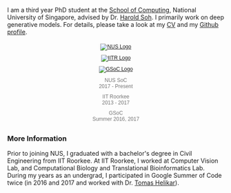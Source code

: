 I am a third year PhD student at the [School of Computing](https://www.comp.nus.edu.sg/), National University of Singapore, advised by Dr. [Harold Soh](https://haroldsoh.com/). I primarily work on deep generative models. For details, please take a look at my [CV](https://drive.google.com/open?id=1T9tMY1NQQTTFE2sIYXjuVDUIufE5xXB6) and my [Github profile](https://github.com/abdulfatir).

<style type="text/css">
.logotext {
  font-family:Helvetica, Arial, sans-serif;
  font-size:12px;
  font-weight:normal;
  padding:5px 10px;
  overflow:hidden;
  color:#777;
  text-align: center;
  word-break:normal;
  }
</style>

<div class="container">
  <div class="row">
    <div class="col-md-2 logotext">
      <a href="https://www.comp.nus.edu.sg/" target="_blank"><img style="width: auto; height: auto; max-height: 80px;" 
        src="{{site.base}}/images/logos/nus.jpg" alt="NUS Logo"/></a>
    </div>
    <div class="col-md-2 logotext">
      <a href="https://www.iitr.ac.in/" target="_blank"><img style="width: auto; height: auto; max-height: 80px;" 
        src="{{site.base}}/images/logos/iitr.jpg" alt="IITR Logo"/></a>
    </div>
    <div class="col-md-2 logotext">
      <a href="https://summerofcode.withgoogle.com/" target="_blank"><img style="width: auto; height: auto; max-height: 80px;" 
        src="{{site.base}}/images/logos/gsoc.png" alt="GSoC Logo"/></a>
    </div>
  </div>
  <div class="row">
    <div class="col-md-2 logotext">
      NUS SoC<br/>2017 - Present
    </div>
    <div class="col-md-2 logotext">
      IIT Roorkee<br/>2013 - 2017
    </div>
    <div class="col-md-2 logotext">
      GSoC<br/>Summer 2016, 2017
    </div>
  </div>
</div>

### More Information

Prior to joining NUS, I graduated with a bachelor's degree in Civil Engineering from IIT Roorkee. At IIT Roorkee, I worked at Computer Vision Lab, and Computational Biology and Translational Bioinformatics Lab. During my years as an undergrad, I participated in Google Summer of Code twice (in 2016 and 2017 and worked with Dr. [Tomas Helikar](http://helikarlab.org/)).
